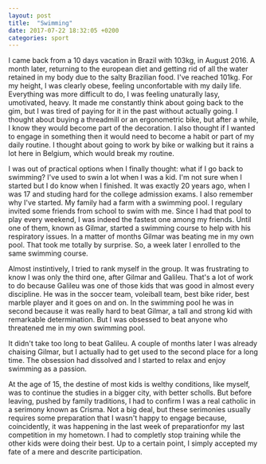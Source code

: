 ```yaml
---
layout: post
title:  "Swimming"
date: 2017-07-22 18:32:05 +0200
categories: sport
---
```


I came back from a 10 days vacation in Brazil with 103kg, in August 2016. A
month later, returning to the european diet and getting rid of all the water
retained in my body due to the salty Brazilian food. I've reached 101kg. For my
height, I was clearly obese, feeling unconfortable with my daily life.
Everything was more difficult to do, I was feeling unaturally lasy, umotivated,
heavy. It made me constantly think about going back to the gim, but I was tired
of paying for it in the past without actually going. I thought about buying a
threadmill or an ergonometric bike, but after a while, I know they would become
part of the decoration. I also thought if I wanted to engage in something then
it would need to become a habit or part of my daily routine. I thought about
going to work by bike or walking but it rains a lot here in Belgium, which would
break my routine.

I was out of practical options when I finally thought: what if I go back to 
swimming? I've used to swin a lot when I was a kid. I'm not sure when I started
but I do know when I finished. It was exactly 20 years ago, when I was 17 and 
studing hard for the college admission exams. I also remember why I've started.
My family had a farm with a swimming pool. I regulary invited some friends from
school to swim with me. Since I had that pool to play every weekend, I was 
indeed the fastest one among my friends. Until one of them, known as Gilmar,
started a swimming course to help with his respiratory issues. In a matter of
months Gilmar was beating me in my own pool. That took me totally by surprise.
So, a week later I enrolled to the same swimming course.

Almost instintively, I tried to rank myself in the group. It was frustrating to
know I was only the third one, after Gilmar and Galileu. That's a lot of work 
to do because Galileu was one of those kids that was good in almost every 
discipline. He was in the soccer team, voleiball team, best bike rider, best 
marble player and it goes on and on. In the swimming pool he was in second 
because it was really hard to beat Gilmar, a tall and strong kid with 
remarkable determination. But I was obsessed to beat anyone who threatened me
in my own swimming pool.

It didn't take too long to beat Galileu. A couple of months later I was already
chaising Gilmar, but I actually had to get used to the second place for a long
time. The obsession had dissolved and I started to relax and enjoy swimming as
a passion.

At the age of 15, the destine of most kids is welthy conditions, like myself,
was to continue the studies in a bigger city, with better scholls. But before 
leaving, pushed by family traditions, I had to confirm I was a real catholic in
a serimony known as Crisma. Not a big deal, but these serimonies usually 
requires some preparation that I wasn't happy to engage because, coincidently,
it was happening in the last week of preparationfor my last competition in my
hometown. I had to completly stop training while the other kids were doing 
their best. Up to a certain point, I simply accepted my fate of a mere and 
descrite participation.
